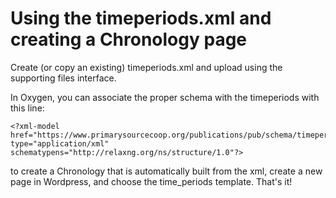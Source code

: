 # Using the timeperiods.xml and creating a Chronology page

Create (or copy an existing) timeperiods.xml and upload using the supporting files interface.

In Oxygen, you can associate the proper schema with the timeperiods with this line:

	<?xml-model href="https://www.primarysourcecoop.org/publications/pub/schema/timeperiods.rng" type="application/xml" schematypens="http://relaxng.org/ns/structure/1.0"?>


to create a Chronology that is automatically built from the xml, create a new page in Wordpress, and choose the time_periods template. That's it!